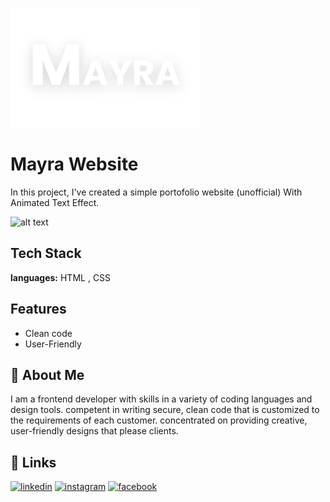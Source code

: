 ![Logo](https://github.com/Mazencloud/Mayra-Website/blob/main/images/logo.png?raw=true)


# Mayra Website

In this project, I've created a simple portofolio website (unofficial) With Animated Text Effect.



![alt text](https://github.com/Mazencloud/Mayra-Website/blob/main/images/Mayra%20Website.gif?raw=true)

## Tech Stack

**languages:** HTML , CSS
## Features

- Clean code
- User-Friendly


## 🚀 About Me
I am a frontend developer with skills in a variety of coding languages and design tools. competent in writing secure, clean code that is customized to the requirements of each customer. concentrated on providing creative, user-friendly designs that please clients.


## 🔗 Links
[![linkedin](https://img.shields.io/badge/linkedin-0A66C2?style=for-the-badge&logo=linkedin&logoColor=white)](https://www.linkedin.com/in/mazenelhamy/)
[![instagram](https://img.shields.io/badge/instagram-bc2a8d?style=for-the-badge&logo=instagram&logoColor=white)](https://www.instagram.com/mazenelhamy/)
[![facebook](https://img.shields.io/badge/facebook-3b5998?style=for-the-badge&logo=facebook&logoColor=white)](https://www.facebook.com/mazen.elhamy.39/)
